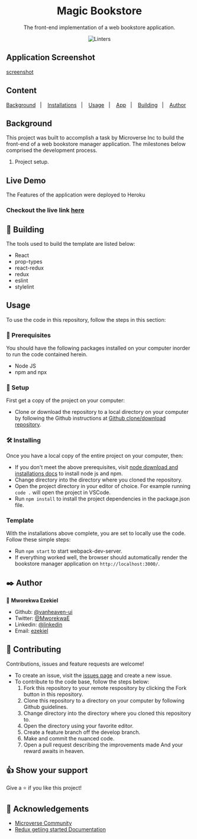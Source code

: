 <div align="center">

# Magic Bookstore

The front-end implementation of a web bookstore application.

![Linters](https://img.shields.io/badge/Linters-pass-brightgreen)

</div>

## Application Screenshot

[screenshot](screenshot/screenshot.png)
## Content

<a text-align="center" href="#about">Background</a>&nbsp;&nbsp;&nbsp;|&nbsp;&nbsp;&nbsp;
<a href="#ins">Installations</a>&nbsp;&nbsp;&nbsp;|&nbsp;&nbsp;&nbsp;
<a href="#usage">Usage</a>&nbsp;&nbsp;&nbsp;|&nbsp;&nbsp;&nbsp;
<a href="#app">App</a>&nbsp;&nbsp;&nbsp;|&nbsp;&nbsp;&nbsp;
<a href="#with">Building</a>&nbsp;&nbsp;&nbsp;|&nbsp;&nbsp;&nbsp;
<a href="#author">Author</a>

## Background <a name = "about"></a>

This project was built to accomplish a task by Microverse Inc to build the front-end of a web bookstore manager application. The milestones below comprised the development process.
1. Project setup.

## Live Demo
The Features of the application were deployed to Heroku

### Checkout the live link [here](https://secure-sierra-90806.herokuapp.com/)

## 🔧 Building<a name = "with"></a>

The tools used to build the template are listed below:

- React
- prop-types
- react-redux
- redux
- eslint
- stylelint

## Usage <a name = "usage"></a>

To use the code in this repository, follow the steps in this section:

### 🔨 Prerequisites

You should have the following packages installed on your computer inorder to run the code contained herein.

- Node JS
- npm and npx

### 🔨 Setup

First get a copy of the project on your computer:

- Clone or download the repository to a local directory on your computer by following the Github instructions at [Github clone/download repository](https://docs.github.com/en/enterprise/2.13/user/articles/cloning-a-repository).

### 🛠 Installing <a name = "ins"></a>

Once you have a local copy of the entire project on your computer, then:

- If you don't meet the above prerequisites, visit [node download and installations docs](https://docs.npmjs.com/downloading-and-installing-node-js-and-npm) to install node js and npm.
- Change directory into the directory where you cloned the repository.
- Open the project directory in your editor of choice. For example running `code .` will open the project in VSCode.
- Run `npm install` to install the project dependencies in the package.json file.

### Template <a name = "app"></a>

With the installations above complete, you are set to locally use the code. Follow these simple steps:

- Run `npm start` to start webpack-dev-server.
- If everything worked well, the browser should automatically render the bookstore manager application on `http://localhost:3000/`.

## ✒️ Author <a name = "author"></a>

👤 **Mworekwa Ezekiel**

- Github: [@vanheaven-ui](https://github.com/vanheaven-ui)
- Twitter: [@MworekwaE](https://twitter.com/MworekwaE)
- Linkedin: [@linkedin](https://www.linkedin.com/in/vanheaven/)
- Email: [ezekiel](mailto:vanheaven6@gmail.com)

## 🤝 Contributing

Contributions, issues and feature requests are welcome!

- To create an issue, visit the [issues page](https://github.com/vanheaven-ui/React-calc/issues) and create a new issue.
- To contribute to the code base, follow the steps below:
  1. Fork this repository to your remote respository by clicking the Fork button in this repository.
  2. Clone this repository to a directory on your computer by following Github guidelines.
  3. Change directory into the directory where you cloned this repository to.
  4. Open the directory using your favorite editor.
  5. Create a feature branch off the develop branch.
  6. Make and commit the nuanced code.
  7. Open a pull request describing the improvements made
     And your reward awaits in heaven.

## 👍 Show your support

Give a ⭐️ if you like this project!

## :clap: Acknowledgements

- [Microverse Community](https://www.microverse.org/) <br />
- [Redux getiing started Documentation](https://redux.js.org/introduction/getting-started)